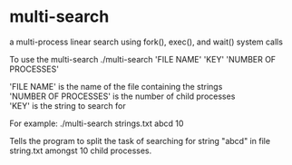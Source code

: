 # multi-search
a multi-process linear search using fork(), exec(), and wait() system calls

To use the multi-search
./multi-search 'FILE NAME' 'KEY' 'NUMBER OF PROCESSES'<br />
  
'FILE NAME' is the name of the file containing the strings<br />
'NUMBER OF PROCESSES' is the number of child processes<br />
'KEY' is the string to search for<br />

For example:
./multi-search strings.txt abcd 10 

Tells the program to split the task of searching for string 
"abcd" in file string.txt amongst 10 child processes.
